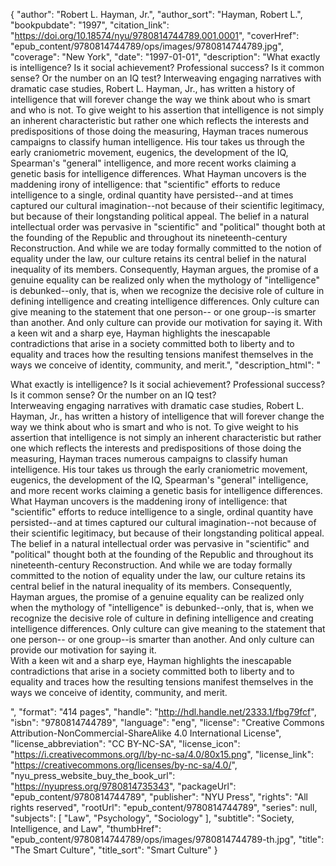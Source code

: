 {
  "author": "Robert L. Hayman, Jr.",
  "author_sort": "Hayman, Robert L.",
  "bookpubdate": "1997",
  "citation_link": "https://doi.org/10.18574/nyu/9780814744789.001.0001",
  "coverHref": "epub_content/9780814744789/ops/images/9780814744789.jpg",
  "coverage": "New York",
  "date": "1997-01-01",
  "description": "What exactly is intelligence? Is it social achievement? Professional success? Is it common sense? Or the number on an IQ test? Interweaving engaging narratives with dramatic case studies, Robert L. Hayman, Jr., has written a history of intelligence that will forever change the way we think about who is smart and who is not. To give weight to his assertion that intelligence is not simply an inherent characteristic but rather one which reflects the interests and predispositions of those doing the measuring, Hayman traces numerous campaigns to classify human intelligence. His tour takes us through the early craniometric movement, eugenics, the development of the IQ, Spearman's \"general\" intelligence, and more recent works claiming a genetic basis for intelligence differences. What Hayman uncovers is the maddening irony of intelligence: that \"scientific\" efforts to reduce intelligence to a single, ordinal quantity have persisted--and at times captured our cultural imagination--not because of their scientific legitimacy, but because of their longstanding political appeal. The belief in a natural intellectual order was pervasive in \"scientific\" and \"political\" thought both at the founding of the Republic and throughout its nineteenth-century Reconstruction. And while we are today formally committed to the notion of equality under the law, our culture retains its central belief in the natural inequality of its members. Consequently, Hayman argues, the promise of a genuine equality can be realized only when the mythology of \"intelligence\" is debunked--only, that is, when we recognize the decisive role of culture in defining intelligence and creating intelligence differences. Only culture can give meaning to the statement that one person-- or one group--is smarter than another. And only culture can provide our motivation for saying it. With a keen wit and a sharp eye, Hayman highlights the inescapable contradictions that arise in a society committed both to liberty and to equality and traces how the resulting tensions manifest themselves in the ways we conceive of identity, community, and merit.",
  "description_html": "<p>What exactly is intelligence? Is it social achievement? Professional success? Is it common sense? Or the number on an IQ test?<br> Interweaving engaging narratives with dramatic case studies, Robert L. Hayman, Jr., has written a history of intelligence that will forever change the way we think about who is smart and who is not. To give weight to his assertion that intelligence is not simply an inherent characteristic but rather one which reflects the interests and predispositions of those doing the measuring, Hayman traces numerous campaigns to classify human intelligence. His tour takes us through the early craniometric movement, eugenics, the development of the IQ, Spearman's \"general\" intelligence, and more recent works claiming a genetic basis for intelligence differences.<br> What Hayman uncovers is the maddening irony of intelligence: that \"scientific\" efforts to reduce intelligence to a single, ordinal quantity have persisted--and at times captured our cultural imagination--not because of their scientific legitimacy, but because of their longstanding political appeal. The belief in a natural intellectual order was pervasive in \"scientific\" and \"political\" thought both at the founding of the Republic and throughout its nineteenth-century Reconstruction. And while we are today formally committed to the notion of equality under the law, our culture retains its central belief in the natural inequality of its members. Consequently, Hayman argues, the promise of a genuine equality can be realized only when the mythology of \"intelligence\" is debunked--only, that is, when we recognize the decisive role of culture in defining intelligence and creating intelligence differences. Only culture can give meaning to the statement that one person-- or one group--is smarter than another. And only culture can provide our motivation for saying it.<br> With a keen wit and a sharp eye, Hayman highlights the inescapable contradictions that arise in a society committed both to liberty and to equality and traces how the resulting tensions manifest themselves in the ways we conceive of identity, community, and merit.</p>",
  "format": "414 pages",
  "handle": "http://hdl.handle.net/2333.1/fbg79fcf",
  "isbn": "9780814744789",
  "language": "eng",
  "license": "Creative Commons Attribution-NonCommercial-ShareAlike 4.0 International License",
  "license_abbreviation": "CC BY-NC-SA",
  "license_icon": "https://i.creativecommons.org/l/by-nc-sa/4.0/80x15.png",
  "license_link": "https://creativecommons.org/licenses/by-nc-sa/4.0/",
  "nyu_press_website_buy_the_book_url": "https://nyupress.org/9780814735343",
  "packageUrl": "epub_content/9780814744789",
  "publisher": "NYU Press",
  "rights": "All rights reserved",
  "rootUrl": "epub_content/9780814744789",
  "series": null,
  "subjects": [
    "Law",
    "Psychology",
    "Sociology"
  ],
  "subtitle": "Society, Intelligence, and Law",
  "thumbHref": "epub_content/9780814744789/ops/images/9780814744789-th.jpg",
  "title": "The Smart Culture",
  "title_sort": "Smart Culture"
}
